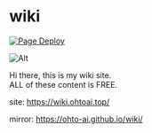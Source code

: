 # wiki
[![Page Deploy](https://github.com/Ohto-Ai/wiki/actions/workflows/pages.yml/badge.svg?branch=master)](https://github.com/Ohto-Ai/wiki/actions/workflows/pages.yml)

![Alt](https://repobeats.axiom.co/api/embed/e95a1793b8da35de48b20f048b8baef59b5c99f9.svg "Repobeats analytics image")

Hi there, this is my wiki site.  
ALL of these content is FREE.

site: https://wiki.ohtoai.top/  

mirror: https://ohto-ai.github.io/wiki/
